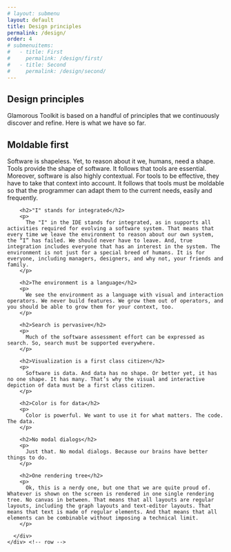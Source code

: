 ```yaml
---
# layout: submenu
layout: default
title: Design principles
permalink: /design/
order: 4
# submenuitems:
#   - title: First
#     permalink: /design/first/
#   - title: Second
#     permalink: /design/second/
---
```


<section id="components">
  <div class="container">
    <div class="row">
      <div class="col-lg-8 offset-lg-2">
        <div class="jumbotron">
          <h1>Design principles</h1>
          <p class="lead">Glamorous Toolkit is based on a handful of principles that we continuously discover and refine. Here is what we have so far.</p>
        </div>
      </div>
    </div>
    <div class="row">
      <div class="col-lg-8 offset-lg-2">
        <h2>Moldable first</h2>
        <p>
          Software is shapeless. Yet, to reason about it we, humans, need a shape. Tools provide the shape of software. It follows that tools are essential. Moreover, software is also highly contextual. For tools to be effective, they have to take that context into account. It follows that tools must be moldable so that the programmer can adapt them to the current needs, easily and frequently.
        </p>

        <h2>"I" stands for integrated</h2>
        <p>
          The "I" in the IDE stands for integrated, as in supports all activities required for evolving a software system. That means that every time we leave the environment to reason about our own system, the “I” has failed. We should never have to leave. And, true integration includes everyone that has an interest in the system. The environment is not just for a special breed of humans. It is for everyone, including managers, designers, and why not, your friends and family.
        </p>

        <h2>The environment is a language</h2>
        <p>
          We see the environment as a language with visual and interaction operators. We never build features. We grow them out of operators, and you should be able to grow them for your context, too.
        </p>

        <h2>Search is pervasive</h2>
        <p>
          Much of the software assessment effort can be expressed as search. So, search must be supported everywhere.
        </p>

        <h2>Visualization is a first class citizen</h2>
        <p>
          Software is data. And data has no shape. Or better yet, it has no one shape. It has many. That’s why the visual and interactive depiction of data must be a first class citizen.
        </p>

        <h2>Color is for data</h2>
        <p>
          Color is powerful. We want to use it for what matters. The code. The data.
        </p>

        <h2>No modal dialogs</h2>
        <p>
          Just that. No modal dialogs. Because our brains have better things to do.
        </p>

        <h2>One rendering tree</h2>
        <p>
          Ok, this is a nerdy one, but one that we are quite proud of. Whatever is shown on the screen is rendered in one single rendering tree. No canvas in between. That means that all layouts are regular layouts, including the graph layouts and text-editor layouts. That means that text is made of regular elements. And that means that all elements can be combinable without imposing a technical limit.
        </p>

      </div>
    </div> <!-- row -->

  </div> <!-- container -->
</section>